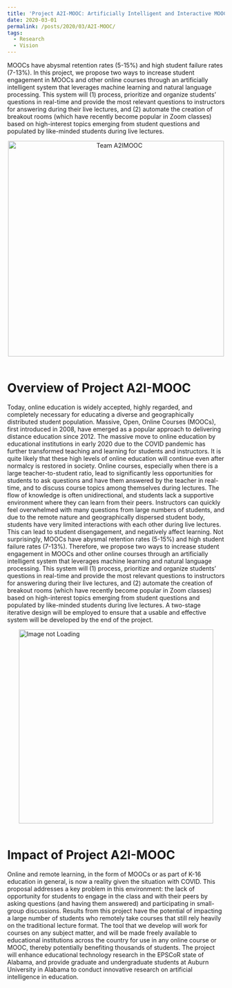 ```yaml
---
title: 'Project A2I-MOOC: Artificially Intelligent and Interactive MOOCs'
date: 2020-03-01
permalink: /posts/2020/03/A2I-MOOC/
tags:
  - Research
  - Vision
---
```


MOOCs have abysmal retention rates (5-15%) and high student failure rates (7-13%). In this project, we propose two ways to increase student engagement in MOOCs and other online courses through an artificially intelligent system that leverages machine learning and natural language processing. This system will (1) process, prioritize and organize students’ questions in real-time and provide the most relevant questions to instructors for answering during their live lectures, and (2) automate the creation of breakout rooms (which have recently become popular in Zoom classes) based on high-interest topics emerging from student questions and populated by like-minded students during live lectures.


<center>
  <img src="/images/students/A2IMOOC.png" alt="Team A2IMOOC" width="500"/>
</center>
<br>



Overview of Project A2I-MOOC
======
Today, online education is widely accepted, highly regarded, and completely necessary for educating a diverse and geographically distributed student population. Massive, Open, Online Courses (MOOCs), first introduced in 2008, have emerged as a popular approach to delivering distance education since 2012. The massive move to online education by educational institutions in early 2020 due to the COVID pandemic has further transformed teaching and learning for students and instructors. It is quite likely that these high levels of online education will continue even after normalcy is restored in society. Online courses, especially when there is a large teacher-to-student ratio, lead to significantly less opportunities for students to ask questions and have them answered by the teacher in real-time, and to discuss course topics among themselves during lectures. The flow of knowledge is often unidirectional, and students lack a supportive environment where they can learn from their peers. Instructors can quickly feel overwhelmed with many questions from large numbers of students, and due to the remote nature and geographically dispersed student body, students have very limited interactions with each other during live lectures. This can lead to student disengagement, and negatively affect learning. Not surprisingly, MOOCs have abysmal retention rates (5-15%) and high student failure rates (7-13%).
Therefore, we propose two ways to increase student engagement in MOOCs and other online courses through an artificially intelligent system that leverages machine learning and natural language processing. This system will (1) process, prioritize and organize students’ questions in real-time and provide the most relevant questions to instructors for answering during their live lectures, and (2) automate the creation of breakout rooms (which have recently become popular in Zoom classes) based on high-interest topics emerging from student questions and populated by like-minded students during live lectures. A two-stage iterative design will be employed to ensure that a usable and effective system will be developed by the end of the project.

<div style='display: flex; justify-content: center;'><img src='https://karmake2.github.io/images/A2I-MOOC.png' alt='Image not Loading' style='height:450px;' align='middle'></div><br>



Impact of Project A2I-MOOC
======
Online and remote learning, in the form of MOOCs or as part of K-16 education in general, is now a reality given the situation with COVID. This proposal addresses a key problem in this environment: the lack of opportunity for students to engage in the class and with their peers by asking questions (and having them answered) and participating in small-group discussions. Results from this project have the potential of impacting a large number of students who remotely take courses that still rely heavily on the traditional lecture format. The tool that we develop will work for courses on any subject matter, and will be made freely available to educational institutions across the country for use in any online course or MOOC, thereby potentially benefiting thousands of students. The project will enhance educational technology research in the EPSCoR state of Alabama, and provide graduate and undergraduate students at Auburn University in Alabama to conduct innovative research on artificial intelligence in education.